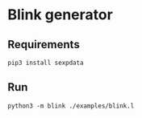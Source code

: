 # Blink generator

## Requirements

```
pip3 install sexpdata
```


## Run
 
```
python3 -m blink ./examples/blink.l
```

